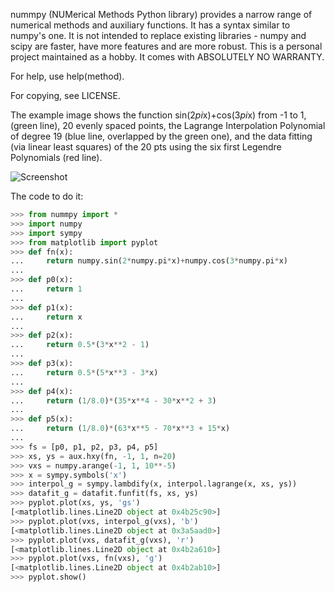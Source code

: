 nummpy (NUMerical Methods Python library) provides a narrow range of numerical 
methods and auxiliary functions. It has a syntax similar to numpy's one. It is 
not intended to replace existing libraries - numpy and scipy are faster, have 
more features and are more robust. This is a personal project maintained as a 
hobby. It comes with ABSOLUTELY NO WARRANTY.

For help, use help(method).

For copying, see LICENSE.

The example image shows the function sin(2*pi*x)+cos(3*pi*x) from -1 to 1, 
(green line), 20 evenly spaced points, the Lagrange Interpolation Polynomial of 
degree 19 (blue line, overlapped by the green one), and the data fitting (via 
linear least squares) of the 20 pts using the six first Legendre Polynomials 
(red line).
   
![Screenshot](https://raw.github.com/a442/nummpy/master/ex.png "Screenshot")

The code to do it:

```python
>>> from nummpy import *
>>> import numpy
>>> import sympy
>>> from matplotlib import pyplot
>>> def fn(x):          
...     return numpy.sin(2*numpy.pi*x)+numpy.cos(3*numpy.pi*x)
... 
>>> def p0(x):
...     return 1
... 
>>> def p1(x):
...     return x
... 
>>> def p2(x):
...     return 0.5*(3*x**2 - 1)
... 
>>> def p3(x):
...     return 0.5*(5*x**3 - 3*x)
... 
>>> def p4(x):
...     return (1/8.0)*(35*x**4 - 30*x**2 + 3)
... 
>>> def p5(x):
...     return (1/8.0)*(63*x**5 - 70*x**3 + 15*x)
... 
>>> fs = [p0, p1, p2, p3, p4, p5]
>>> xs, ys = aux.hxy(fn, -1, 1, n=20)
>>> vxs = numpy.arange(-1, 1, 10**-5)
>>> x = sympy.symbols('x')
>>> interpol_g = sympy.lambdify(x, interpol.lagrange(x, xs, ys))
>>> datafit_g = datafit.funfit(fs, xs, ys)
>>> pyplot.plot(xs, ys, 'gs')
[<matplotlib.lines.Line2D object at 0x4b25c90>]
>>> pyplot.plot(vxs, interpol_g(vxs), 'b')
[<matplotlib.lines.Line2D object at 0x3a5aad0>]
>>> pyplot.plot(vxs, datafit_g(vxs), 'r')
[<matplotlib.lines.Line2D object at 0x4b2a610>]
>>> pyplot.plot(vxs, fn(vxs), 'g')
[<matplotlib.lines.Line2D object at 0x4b2ab10>]
>>> pyplot.show()
```